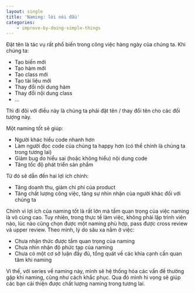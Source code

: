 ```yaml
---
layout: single
title: 'Naming: lời nói đầu'
categories:
    - improve-by-doing-simple-things
---
```


Đặt tên là tác vụ rất phổ biến trong công việc hàng ngày của chúng ta. Khi chúng ta:

- Tạo biến mới
- Tạo hàm mới
- Tạo class mới
- Tạo tài liệu mới
- Thay đổi nội dung hàm
- Thay đổi nội dung class
- ...

Thì đi đôi với điều này là chúng ta phải đặt tên / thay đổi tên cho các đối tượng này.

Một naming tốt sẽ giúp:

- Người khác hiểu code nhanh hơn
- Làm người đọc code của chúng ta happy hơn (có thể chính là chúng ta trong tương lai)
- Giảm bug do hiểu sai (hoặc không hiểu) nội dung code
- Tăng tốc độ phát triển sản phẩm

Từ đó sẽ dẫn đến hai lợi ích chính:

- Tăng doanh thu, giảm chi phí của product
- Tăng chất lượng công việc, tăng sự nhìn nhận của người khác đối với chúng ta

Chính vì lợi ích của naming tốt là rất lớn mà tầm quan trọng của việc naming là vô cùng cao.
Tuy nhiên, trong thực tế làm việc, không phải lập trình viên nào, lúc nào cũng chọn được một naming phù hợp, pass được cross review và upper review.
Theo mình, lý do sâu xa nằm ở việc:

- Chưa nhận thức được tầm quan trọng của naming
- Chưa nhìn nhận độ phức tạp của naming
- Chưa có một cơ sở luận đầy đủ, tổng quát về các khía cạnh cần quan tâm khi naming

Vì thế, với series về naming này, mình sẽ hệ thống hóa các vấn đề thường gặp khi naming, cũng như cách khắc phục. Qua đó mình hi vọng sẽ giúp các bạn cải thiện được chất lượng naming trong tương lai.
